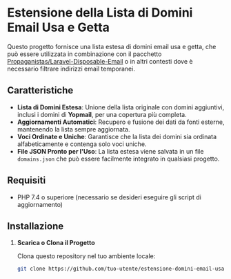 # Estensione della Lista di Domini Email Usa e Getta

Questo progetto fornisce una lista estesa di domini email usa e getta, che può essere utilizzata in combinazione con il pacchetto [Propaganistas/Laravel-Disposable-Email](https://github.com/Propaganistas/Laravel-Disposable-Email) o in altri contesti dove è necessario filtrare indirizzi email temporanei.

## Caratteristiche

- **Lista di Domini Estesa**: Unione della lista originale con domini aggiuntivi, inclusi i domini di **Yopmail**, per una copertura più completa.
- **Aggiornamenti Automatici**: Recupero e fusione dei dati da fonti esterne, mantenendo la lista sempre aggiornata.
- **Voci Ordinate e Uniche**: Garantisce che la lista dei domini sia ordinata alfabeticamente e contenga solo voci uniche.
- **File JSON Pronto per l'Uso**: La lista estesa viene salvata in un file `domains.json` che può essere facilmente integrato in qualsiasi progetto.

## Requisiti

- PHP 7.4 o superiore (necessario se desideri eseguire gli script di aggiornamento)

## Installazione

1. **Scarica o Clona il Progetto**

   Clona questo repository nel tuo ambiente locale:

   ```bash
   git clone https://github.com/tuo-utente/estensione-domini-email-usa-e-getta.git
   ```

 
   

